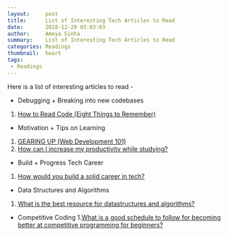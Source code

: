 ```yaml
---
layout:     post
title:      List of Interesting Tech Articles to Read
date:       2018-12-29 03:03:03
author:     Ameya Sinha
summary:    List of Interesting Tech Articles to Read
categories: Readings
thumbnail:  heart
tags:
 - Readings
---
```

Here is a list of interesting articles to read -  
* Debugging + Breaking into new codebases
1. [How to Read Code (Eight Things to Remember)][1]  

* Motivation + Tips on Learning
1. [GEARING UP (Web Development 101)][2]
2. [How can I increase my productivity while studying?][4]

* Build + Progress Tech Career
1. [How would you build a solid career in tech?][3]

* Data Structures and Algorithms
1. [What is the best resource for datastructures and algorithms?][5]

* Competitive Coding
1.[What is a good schedule to follow for becoming better at competitive programming for beginners?][6]

[1]:https://spin.atomicobject.com/2017/06/01/how-to-read-code/
[2]:https://www.theodinproject.com/courses/web-development-101/lessons/gearing-up
[3]:https://qr.ae/TUhZrf
[4]:https://qr.ae/TUnXCR
[5]:https://qr.ae/TUnXCh
[6]:https://qr.ae/TUnXCK
